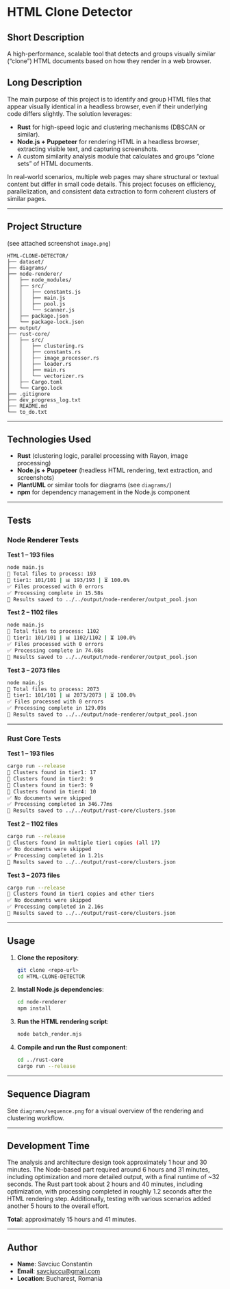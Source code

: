 # HTML Clone Detector

## Short Description
A high-performance, scalable tool that detects and groups visually similar (“clone”) HTML documents based on how they render in a web browser.

## Long Description
The main purpose of this project is to identify and group HTML files that appear visually identical in a headless browser, even if their underlying code differs slightly. The solution leverages:
- **Rust** for high-speed logic and clustering mechanisms (DBSCAN or similar).
- **Node.js + Puppeteer** for rendering HTML in a headless browser, extracting visible text, and capturing screenshots.
- A custom similarity analysis module that calculates and groups “clone sets” of HTML documents.

In real-world scenarios, multiple web pages may share structural or textual content but differ in small code details. This project focuses on efficiency, parallelization, and consistent data extraction to form coherent clusters of similar pages.

---

## Project Structure
(see attached screenshot `image.png`)
```
HTML-CLONE-DETECTOR/
├── dataset/
├── diagrams/
├── node-renderer/
│   ├── node_modules/
│   ├── src/
│   │   ├── constants.js
│   │   ├── main.js
│   │   ├── pool.js
│   │   └── scanner.js
│   ├── package.json
│   └── package-lock.json
├── output/
├── rust-core/
│   ├── src/
│   │   ├── clustering.rs
│   │   ├── constants.rs
│   │   ├── image_processor.rs
│   │   ├── loader.rs
│   │   ├── main.rs
│   │   └── vectorizer.rs
│   ├── Cargo.toml
│   └── Cargo.lock
├── .gitignore
├── dev_progress_log.txt
├── README.md
└── to_do.txt
```

---

## Technologies Used
- **Rust** (clustering logic, parallel processing with Rayon, image processing)
- **Node.js + Puppeteer** (headless HTML rendering, text extraction, and screenshots)
- **PlantUML** or similar tools for diagrams (see `diagrams/`)
- **npm** for dependency management in the Node.js component

---

## Tests

### Node Renderer Tests

**Test 1 – 193 files**
```bash
node main.js
🔎 Total files to process: 193
📁 tier1: 101/101 | 📊 193/193 | ⏳ 100.0%
✅ Files processed with 0 errors
✅ Processing complete in 15.58s
💾 Results saved to ../../output/node-renderer/output_pool.json
```

**Test 2 – 1102 files**
```bash
node main.js
🔎 Total files to process: 1102
📁 tier1: 101/101 | 📊 1102/1102 | ⏳ 100.0%
✅ Files processed with 0 errors
✅ Processing complete in 74.68s
💾 Results saved to ../../output/node-renderer/output_pool.json
```

**Test 3 – 2073 files**
```bash
node main.js
🔎 Total files to process: 2073
📁 tier1: 101/101 | 📊 2073/2073 | ⏳ 100.0%
✅ Files processed with 0 errors
✅ Processing complete in 129.09s
💾 Results saved to ../../output/node-renderer/output_pool.json
```

---

### Rust Core Tests

**Test 1 – 193 files**
```bash
cargo run --release
🧠 Clusters found in tier1: 17
🧠 Clusters found in tier2: 9
🧠 Clusters found in tier3: 9
🧠 Clusters found in tier4: 10
✅ No documents were skipped
✅ Processing completed in 346.77ms
💾 Results saved to ../../output/rust-core/clusters.json
```

**Test 2 – 1102 files**
```bash
cargo run --release
🧠 Clusters found in multiple tier1 copies (all 17)
✅ No documents were skipped
✅ Processing completed in 1.21s
💾 Results saved to ../../output/rust-core/clusters.json
```

**Test 3 – 2073 files**
```bash
cargo run --release
🧠 Clusters found in tier1 copies and other tiers
✅ No documents were skipped
✅ Processing completed in 2.16s
💾 Results saved to ../../output/rust-core/clusters.json
```

---

## Usage

1. **Clone the repository**:
    ```bash
    git clone <repo-url>
    cd HTML-CLONE-DETECTOR
    ```
2. **Install Node.js dependencies**:
    ```bash
    cd node-renderer
    npm install
    ```
3. **Run the HTML rendering script**:
    ```bash
    node batch_render.mjs
    ```
4. **Compile and run the Rust component**:
    ```bash
    cd ../rust-core
    cargo run --release
    ```

---

## Sequence Diagram
See `diagrams/sequence.png` for a visual overview of the rendering and clustering workflow.

---

## Development Time
The analysis and architecture design took approximately 1 hour and 30 minutes. The Node-based part required around 6 hours and 31 minutes, including optimization and more detailed output, with a final runtime of ~32 seconds. The Rust part took about 2 hours and 40 minutes, including optimization, with processing completed in roughly 1.2 seconds after the HTML rendering step. Additionally, testing with various scenarios added another 5 hours to the overall effort.

**Total**: approximately 15 hours and 41 minutes.

---

## Author
- **Name**: Savciuc Constantin  
- **Email**: savciuccu@gmail.com  
- **Location**: Bucharest, Romania